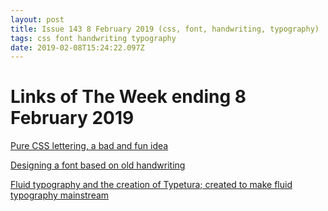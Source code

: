 ```yaml
---
layout: post
title: Issue 143 8 February 2019 (css, font, handwriting, typography)
tags: css font handwriting typography
date: 2019-02-08T15:24:22.097Z
---
```

# Links of The Week ending 8 February 2019

<a href="https://kennethormandy.com/journal/pure-css-lettering-a-bad-and-fun-idea/" target="_blank">Pure CSS lettering, a bad and fun idea</a>

<a href="https://www.smashingmagazine.com/2019/01/designing-handwriting-modern-digital-font" target="_blank">Designing a font based on old handwriting</a>

<a href="https://typetura.scottkellum.com/" target="_blank">Fluid typography and the creation of Typetura; created to make fluid typography mainstream</a>
